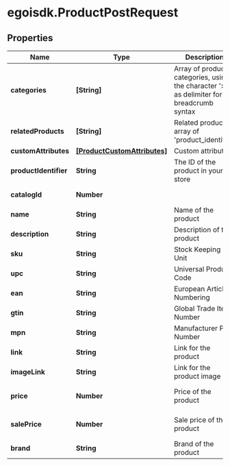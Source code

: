 # egoisdk.ProductPostRequest

## Properties

Name | Type | Description | Notes
------------ | ------------- | ------------- | -------------
**categories** | **[String]** | Array of product categories, using the character &#39;&gt;&#39; as delimiter for the breadcrumb                                 syntax | [optional] 
**relatedProducts** | **[String]** | Related products, array of &#39;product_identifier&#39; | [optional] 
**customAttributes** | [**[ProductCustomAttributes]**](ProductCustomAttributes.md) | Custom attributes | [optional] 
**productIdentifier** | **String** | The ID of the product in your store | 
**catalogId** | **Number** |  | [optional] [readonly] 
**name** | **String** | Name of the product | 
**description** | **String** | Description of the product | [optional] 
**sku** | **String** | Stock Keeping Unit | [optional] 
**upc** | **String** | Universal Product Code | [optional] 
**ean** | **String** | European Article Numbering | [optional] 
**gtin** | **String** | Global Trade Item Number | [optional] 
**mpn** | **String** | Manufacturer Part Number | [optional] 
**link** | **String** | Link for the product | [optional] 
**imageLink** | **String** | Link for the product image | [optional] 
**price** | **Number** | Price of the product | [optional] [default to 0]
**salePrice** | **Number** | Sale price of the product | [optional] [default to 0]
**brand** | **String** | Brand of the product | [optional] 


